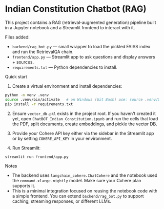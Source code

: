 # Indian Constitution Chatbot (RAG)

This project contains a RAG (retrieval-augmented generation) pipeline built in a Jupyter notebook and a Streamlit frontend to interact with it.

Files added:
- `backend/rag_bot.py` — small wrapper to load the pickled FAISS index and run the RetrievalQA chain.
- `frontend/app.py` — Streamlit app to ask questions and display answers + sources.
- `requirements.txt` — Python dependencies to install.

Quick start
1. Create a virtual environment and install dependencies:

```bash
python -m venv .venv
source .venv/bin/activate   # on Windows (Git Bash) use: source .venv/Scripts/activate
pip install -r requirements.txt
```

2. Ensure `vector_db.pkl` exists in the project root. If you haven't created it yet, open `ChatBOT_Indian_Constitution.ipynb` and run the cells that load the PDF, split documents, create embeddings, and pickle the vector DB.

3. Provide your Cohere API key either via the sidebar in the Streamlit app or by setting `COHERE_API_KEY` in your environment.

4. Run Streamlit:

```bash
streamlit run frontend/app.py
```

Notes
- The backend uses `langchain_cohere.ChatCohere` and the notebook used the `command-xlarge-nightly` model. Make sure your Cohere plan supports it.
- This is a minimal integration focused on reusing the notebook code with a simple frontend. You can extend `backend/rag_bot.py` to support caching, streaming responses, or different LLMs.
